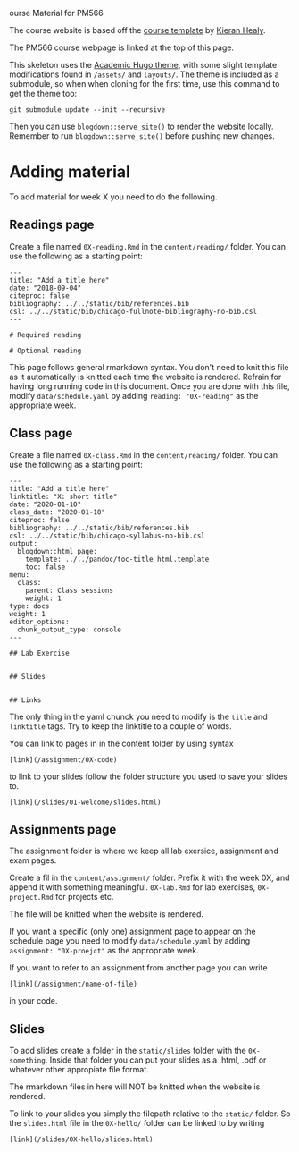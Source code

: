 ourse Material for PM566

The course website is based off the [course template](https://github.com/kjhealy/course_template) by [Kieran Healy](https://kieranhealy.org/).

The PM566 course webpage is linked at the top of this page.

This skeleton uses the [Academic Hugo theme](https://sourcethemes.com/academic/), with some slight template modifications found in `/assets/` 
and `layouts/`. The theme is included as a submodule, so when when cloning for the first time, use this command to get the theme too:

    git submodule update --init --recursive
    
Then you can use `blogdown::serve_site()` to render the website locally. Remember to run `blogdown::serve_site()` before pushing new changes.

# Adding material

To add material for week X you need to do the following.

## Readings page

Create a file named `0X-reading.Rmd` in the `content/reading/` folder. You can use the following as a starting point:

```
---
title: "Add a title here"
date: "2018-09-04"
citeproc: false
bibliography: ../../static/bib/references.bib
csl: ../../static/bib/chicago-fullnote-bibliography-no-bib.csl
---

# Required reading

# Optional reading

```

This page follows general rmarkdown syntax. You don't need to knit this file as it automatically is knitted each time the website is rendered. Refrain for having long running code in this document. Once you are done with this file, modify `data/schedule.yaml` by adding `reading: "0X-reading"` as the appropriate week.

## Class page

Create a file named `0X-class.Rmd` in the `content/reading/` folder. You can use the following as a starting point:

```
---
title: "Add a title here"
linktitle: "X: short title"
date: "2020-01-10"
class_date: "2020-01-10"
citeproc: false
bibliography: ../../static/bib/references.bib
csl: ../../static/bib/chicago-syllabus-no-bib.csl
output:
  blogdown::html_page:
    template: ../../pandoc/toc-title_html.template
    toc: false
menu:
  class:
    parent: Class sessions
    weight: 1
type: docs
weight: 1
editor_options: 
  chunk_output_type: console
---

## Lab Exercise


## Slides


## Links

```

The only thing in the yaml chunck you need to modify is the `title` and `linktitle` tags. Try to keep the linktitle to a couple of words.

You can link to pages in in the content folder by using syntax

```
[link](/assignment/0X-code)
```

to link to your slides follow the folder structure you used to save your slides to.

```
[link](/slides/01-welcome/slides.html)
```

## Assignments page

The assignment folder is where we keep all lab exersice, assignment and exam pages.

Create a fil in the `content/assignment/` folder. Prefix it with the week 0X, and append it with something meaningful. `0X-lab.Rmd` for lab exercises, `0X-project.Rmd` for projects etc.

The file will be knitted when the website is rendered.

If you want a specific (only one) assignment page to appear on the schedule page you need to modify `data/schedule.yaml` by adding `assignment: "0X-proejct"` as the appropriate week.

If you want to refer to an assignment from another page you can write 

```
[link](/assignment/name-of-file)
```
in your code.

## Slides

To add slides create a folder in the `static/slides` folder with the `0X-something`. Inside that folder you can put your slides as a .html, .pdf or whatever other appropiate file format.

The rmarkdown files in here will NOT be knitted when the website is rendered.

To link to your slides you simply the filepath relative to the `static/` folder. So the `slides.html` file in the `0X-hello/` folder can be linked to by writing

```
[link](/slides/0X-hello/slides.html)
```

